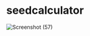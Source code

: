 # seedcalculator


![Screenshot (57)](https://user-images.githubusercontent.com/116506238/228150508-e2b2d4e2-3472-41ac-81aa-b1bcb44077a8.png)
